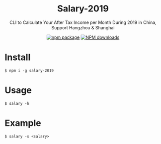 <h1 align="center">Salary-2019</h1>

<div align="center">

CLI to Calculate Your After Tax Income per Month During 2019 in China, Support Hangzhou & Shanghai

[![npm package](https://img.shields.io/npm/v/salary-2019.svg?style=flat-square)](https://www.npmjs.org/package/salary-2019)
[![NPM downloads](https://img.shields.io/npm/dm/salary-2019.svg?style=flat-square)](https://www.npmjs.org/package/salary-2019)

</div>

# Install

```shell
$ npm i -g salary-2019
```

# Usage

```shell
$ salary -h
```

# Example

```shell
$ salary -s <salary>
```
